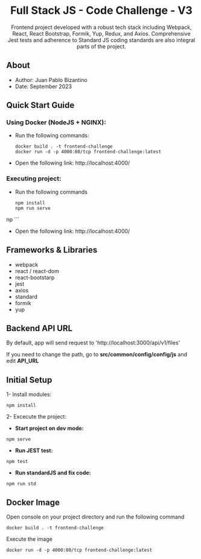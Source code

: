 <div align="center">
  <h1>Full Stack JS - Code Challenge - V3</h1>
  <p>Frontend project developed with a robust tech stack including Webpack, React, React Bootstrap, Formik, Yup, Redux, and Axios. Comprehensive Jest tests and adherence to Standard JS coding standards are also integral parts of the project.</p>  
</div>

## About

- Author: Juan Pablo Bizantino
- Date: September 2023

## Quick Start Guide

### Using Docker (NodeJS + NGINX):

- Run the following commands:

  ```
  docker build . -t frontend-challenge
  docker run -d -p 4000:80/tcp frontend-challenge:latest
  ```

- Open the following link: http://localhost:4000/

### Executing project:

- Run the following commands

  ```
  npm install
  npm run serve
np  ```

- Open the following link: http://localhost:4000/

## Frameworks & Libraries

- webpack
- react / react-dom
- react-bootstarp
- jest
- axios
- standard
- formik
- yup

## Backend API URL

By default, app will send request to 'http://localhost:3000/api/v1/files'

If you need to change the path, go to **src/common/config/config/js** and edit **API_URL**

## Initial Setup

1- Install modules:

```
npm install
```

2- Excecute the project:

- **Start project on dev mode:**

```
npm serve
```

- **Run JEST test:**

```
npm test
```

- **Run standardJS and fix code:**

```
npm run std
```

## Docker Image

Open console on your project directory and run the following command

```
docker build . -t frontend-challenge
```

Execute the image

```
docker run -d -p 4000:80/tcp frontend-challenge:latest
```
